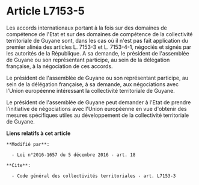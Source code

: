 # Article L7153-5

Les accords internationaux portant à la fois sur des domaines de compétence de l'Etat et sur des domaines de compétence de la
collectivité territoriale de Guyane sont, dans les cas où il n'est pas fait application du premier alinéa des articles L.
7153-3 et L. 7153-4-1, négociés et signés par les autorités de la République. A sa demande, le président de l'assemblée de
Guyane ou son représentant participe, au sein de la délégation française, à la négociation de ces accords. 

Le président de l'assemblée de Guyane ou son représentant participe, au sein de la délégation française, à sa demande, aux
négociations avec l'Union européenne intéressant la collectivité territoriale de Guyane. 

Le président de l'assemblée de Guyane peut demander à l'Etat de prendre l'initiative de négociations avec l'Union européenne
en vue d'obtenir des mesures spécifiques utiles au développement de la collectivité territoriale de Guyane.

**Liens relatifs à cet article**

	**Modifié par**:

	  - Loi n°2016-1657 du 5 décembre 2016 - art. 18

	**Cite**:

	  - Code général des collectivités territoriales - art. L7153-3
